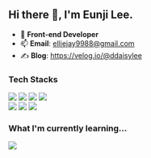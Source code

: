 ## Hi there 👋, I'm Eunji Lee.

- 🌱 **Front-end Developer**
- 📫 **Email**: elliejay9988@gmail.com
- ✍️ **Blog**: https://velog.io/@ddaisylee

### Tech Stacks
<div>
  <img src="https://img.shields.io/badge/TypeScript-007ACC?style=for-the-badge&logo=typescript&logoColor=white" />
  <img src="https://img.shields.io/badge/JavaScript-F7DF1E?style=for-the-badge&logo=javascript&logoColor=white" />
  <img src="https://img.shields.io/badge/HTML5-E34F26?style=for-the-badge&logo=html5&logoColor=white" />
  <img src="https://img.shields.io/badge/CSS3-1572B6?style=for-the-badge&logo=css3&logoColor=white" />
  <br>
  <img src="https://img.shields.io/badge/React-61DAFB?style=for-the-badge&logo=react&logoColor=white" />
  <img src="https://img.shields.io/badge/Redux-764ABC?style=for-the-badge&logo=redux&logoColor=white" />
  <img src="https://img.shields.io/badge/styled components-DB7093?style=for-the-badge&logo=styled-components&logoColor=white" />
</div>

### What I'm currently learning...

<div>
  <img src="https://img.shields.io/badge/React Query-FF4154?style=for-the-badge&logo=react-query&logoColor=white" />
</div>

